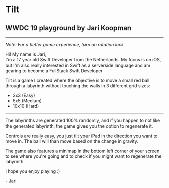  # Tilt
 ## WWDC 19 playground by Jari Koopman
 
 ---
 
 _Note: For a better game experience, turn on rotation lock_
 
 Hi! My name is Jari,\
 I'm a 17 year old Swift Developer from the Netherlands. My focus is on iOS, but I'm also really interested in Swift as a serverside language and am gearing to become a FullStack Swift Developer
 
 Tilt is a game I created where the objective is to move a small red ball through a labyrinth
 without touching the walls in 3 different grid sizes:
 - 3x3 (Easy)
 - 5x5 (Medium)
 - 10x10 (Hard)
 
 ---
 The labyrinths are generated 100% randomly, and if you happen to not like the generated labyrinth,
 the game gives you the option to regenerate it.
 
 Controls are really easy, you just tilt your iPad in the direction you want to move in.
 The ball will than move based on the change in gravity.
 
 The game also features a minimap in the bottom left corner of your screen to see where you're going and
 to check if you might want to regenerate the labyrinth
 
 I hope you enjoy playing :)
 
 \- Jari

